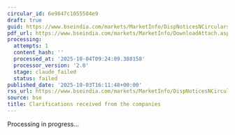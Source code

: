 ```yaml
---
circular_id: 6e9847c1055504e9
draft: true
guid: https://www.bseindia.com/markets/MarketInfo/DispNoticesNCirculars.aspx?Noticeid={E6127A7D-9029-4BFB-91F3-6D6F91A01A94}&noticeno=20251003-65&dt=10/03/2025&icount=65&totcount=73&flag=0
pdf_url: https://www.bseindia.com/markets/MarketInfo/DownloadAttach.aspx?id=20251003-65&attachedId=41bb985c-d40e-4971-9623-8298c48bb5e8
processing:
  attempts: 1
  content_hash: ''
  processed_at: '2025-10-04T09:24:09.388158'
  processor_version: '2.0'
  stage: claude_failed
  status: failed
published_date: '2025-10-03T16:11:48+00:00'
rss_url: https://www.bseindia.com/markets/MarketInfo/DispNoticesNCirculars.aspx?Noticeid={E6127A7D-9029-4BFB-91F3-6D6F91A01A94}&noticeno=20251003-65&dt=10/03/2025&icount=65&totcount=73&flag=0
source: bse
title: Clarifications received from the companies
---
```


Processing in progress...